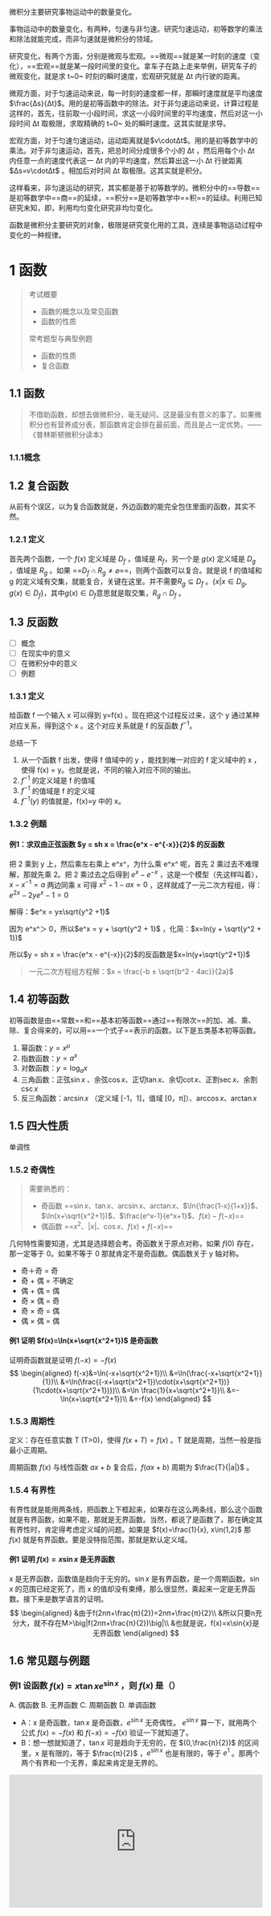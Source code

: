 微积分主要研究事物运动中的数量变化。

事物运动中的数量变化，有两种，匀速与非匀速。研究匀速运动，初等数学的乘法和除法就能完成，而非匀速就是微积分的领域。

研究变化，有两个方面，分别是微观与宏观。==微观==就是某一时刻的速度（变化），==宏观==就是某一段时间里的变化。拿车子在路上走来举例，研究车子的微观变化，就是求 t~0~ 时刻的瞬时速度，宏观研究就是 Δt 内行驶的距离。

微观方面，对于匀速运动来说，每一时刻的速度都一样，那瞬时速度就是平均速度$\frac{Δs}{Δt}$。用的是初等函数中的除法。对于非匀速运动来说，计算过程是这样的，首先，往前取一小段时间，求这一小段时间里的平均速度，然后对这一小段时间 Δt 取极限，求取精确的 t~0~ 处的瞬时速度。这其实就是求导。

宏观方面，对于匀速匀速运动，运动距离就是$v\cdotΔt$。用的是初等数学中的乘法。对于非匀速运动，首先，把总时间分成很多个小的 Δt ，然后用每个小 Δt 内任意一点的速度代表这一 Δt 内的平均速度，然后算出这一小 Δt 行驶距离 $Δs=v\cdotΔt$ 。相加后对时间 Δt 取极限。这其实就是积分。

这样看来，非匀速运动的研究，其实都是基于初等数学的。微积分中的==导数==是初等数学中==商==的延续，==积分==是初等数学中==积==的延续。利用已知研究未知，即，利用均匀变化研究非均匀变化。

函数是微积分主要研究的对象，极限是研究变化用的工具，连续是事物运动过程中变化的一种规律。

# 1 函数

> 考试概要
>
> * 函数的概念以及常见函数
> * 函数的性质
>
> 常考题型与典型例题
>
> - 函数的性质
> - 复合函数

## 1.1 函数

> 不借助函数，却想去做微积分，毫无疑问，这是最没有意义的事了。如果微积分也有营养成分表，那函数肯定会排在最前面，而且是占一定优势。——《普林斯顿微积分读本》

### 1.1.1概念



## 1.2 复合函数

从前有个误区，以为复合函数就是，外边函数的能完全包住里面的函数，其实不然。

### 1.2.1 定义

首先两个函数，一个 $f(x)$ 定义域是 $D_f$ ，值域是 $R_f$，另一个是 $g(x)$ 定义域是 $D_g$ ，值域是 $R_g$ 。如果 ==$D_f \cap R_g \neq \varnothing$==，则两个函数可以复合。就是说 f 的值域和 g 的定义域有交集，就能复合，关键在这里。并不需要$R_g \subseteq D_f$ 。$\{ x|x\in D_g, g(x)\in D_f \}$，其中$g(x)\in D_f$意思就是取交集，$R_g \cap D_f$ 。

## 1.3 反函数

- [ ] 概念
- [ ] 在现实中的意义
- [ ] 在微积分中的意义
- [ ] 例题

### 1.3.1 定义

给函数 f 一个输入 x 可以得到 y=f(x) 。现在把这个过程反过来，这个 y 通过某种对应关系，得到这个 x 。这个对应关系就是 f 的反函数 $f^{-1}$。

总结一下

1. 从一个函数 f 出发，使得 f 值域中的 y ，能找到唯一对应的 f 定义域中的 x ，使得 f(x) = y。也就是说，不同的输入对应不同的输出。
2. $f^{-1}$ 的定义域是 f 的值域
3. $f^{-1}$ 的值域是  f 的定义域
4. $f^{-1}(y)$ 的值就是，f(x)=y 中的 x。

### 1.3.2 例题

#### 例1：求双曲正弦函数 $y = sh x =  \frac{e^x - e^{-x}}{2}$ 的反函数

把 2 乘到 y 上，然后乘左右乘上 e^x^，为什么乘 e^x^ 呢，首先 2 乘过去不难理解，那就先乘 2。把 2 乘过去之后得到 $e^x - e^{-x}$ ，这是一个模型（先这样叫着），$x-x^{-1}=a$ 两边同乘 x 可得 $x^2 - 1 -ax = 0$ ，这样就成了一元二次方程组，得：$e^{2x}-2ye^x-1 = 0$

解得：$e^x = y±\sqrt{y^2 +1}$

因为 e^x^＞ 0，所以$e^x = y + \sqrt{y^2 + 1}$ ，化简：$x=ln(y + \sqrt{y^2 + 1})$

所以$y = sh x =  \frac{e^x - e^{-x}}{2}$的反函数是$x=ln(y+\sqrt{y^2+1})$


> 一元二次方程组方程解：$x = \frac{-b ± \sqrt{b^2 - 4ac}}{2a}$

## 1.4 初等函数

初等函数是由==常数==和==基本初等函数==通过==有限次==的加、减、乘、除、复合得来的，可以用==一个式子==表示的函数。以下是五类基本初等函数。

1. 幂函数：$y=x^μ$
2. 指数函数：$y=a^x$
3. 对数函数：$y=\log_{a}{x}$
4. 三角函数：正弦$\sin{x}$ 、余弦$\cos{x}$、正切$\tan{x}$、余切$\cot{x}$、正割$\sec{x}$、余割$\csc{x}$
5. 反三角函数：$\arcsin{x}$ （定义域 [-1，1]，值域 [0，π]）、$\arccos{x}$、$\arctan{x}$

## 1.5 四大性质

单调性

### 1.5.2 奇偶性

> 需要熟悉的：
>
> - 奇函数 ==$\sin{x}$、$\tan{x}$、$\arcsin{x}$、$\arctan{x}$、$\ln{\frac{1-x}{1+x}}$、$\ln(x+\sqrt{x^2+1})$、$\frac{e^x-1}{e^x+1}$、$f(x)-f(-x)$==
> - 偶函数 ==$x^2$、$|x|$、$\cos{x}$、$f(x)+f(-x)$==

几何特性需要知道，尤其是选择题会考。奇函数关于原点对称，如果 $f(0)$ 存在，那一定等于 0。如果不等于 0 那就肯定不是奇函数。偶函数关于 y 轴对称。

- 奇＋奇 = 奇
- 奇 + 偶 = 不确定
- 偶 + 偶 = 偶
- 奇 × 偶 = 奇
- 奇 × 奇 = 偶
- 偶 × 偶 = 偶

#### 例1 证明 $f(x)=\ln(x+\sqrt{x^2+1})$ 是奇函数

证明奇函数就是证明 $f(-x)=-f(x)$ 
$$
\begin{aligned}
f(-x)&=\ln(-x+\sqrt{x^2+1})\\
&=\ln(\frac{-x+\sqrt{x^2+1}}{1})\\
&=\ln(\frac{(-x+\sqrt{x^2+1})\cdot(x+\sqrt{x^2+1})}{1\cdot(x+\sqrt{x^2+1})})\\
&=\ln \frac{1}{x+\sqrt{x^2+1}}\\
&=-\ln(x+\sqrt{x^2+1})\\
&=-f(x)
\end{aligned}
$$

 ### 1.5.3 周期性

定义：存在任意实数 T (T>0)，使得 $f(x+T)=f(x)$ 。T 就是周期，当然一般是指最小正周期。

周期函数 $f(x)$ 与线性函数 $ax+b$ 复合后，$f(ax+b)$ 周期为 $\frac{T}{|a|}$ 。

### 1.5.4 有界性

有界性就是能用两条线，把函数上下框起来，如果存在这么两条线，那么这个函数就是有界函数，如果不能，那就是无界函数。当然，都说了是函数了，那在确定其有界性时，肯定得考虑定义域的问题。如果是 $f(x)=\frac{1}{x}, x\in(1,2)$ 那 $f(x)$ 就是有界函数。要是没特指范围，那就是默认定义域。

#### 例1 证明 $f(x)=x\sin{x}$ 是无界函数

x 是无界函数，函数值是趋向于无穷的。$\sin{x}$ 是有界函数，是一个周期函数。$\sin{x}$ 的范围已经定死了，而 x 的值却没有束缚，那么很显然，乘起来一定是无界函数。接下来是数学语言的证明。
$$
\begin{aligned}
&由于f(2nπ+\frac{π}{2})=2nπ+\frac{π}{2}\\
&所以只要n充分大，就不存在M>\big|f(2nπ+\frac{π}{2})\big|\\
&也就是说，f(x)=x\sin{x}是无界函数
\end{aligned}
$$

## 1.6 常见题与例题

### 例1 设函数 $f(x)=x \tan{x} e^{\sin{x}}$ ，则 $f(x)$ 是（）

A. 偶函数	B. 无界函数	C. 周期函数	D. 单调函数

- A：x 是奇函数，$\tan{x}$ 是奇函数，$e^{\sin{x}}$ 无奇偶性。 $e^{\sin{x}}$ 算一下，就用两个公式 $f(x)=-f(x)$ 和 $f(-x)=-f(x)$ 验证一下就知道了。
- B：想一想就知道了，$\tan{x}$ 可是趋向于无穷的，在 $(0,\frac{π}{2})$ 的区间里，x 是有限的，等于 $\frac{π}{2}$ ，$e^{\sin{x}}$ 也是有限的，等于 $e^1$ 。那两个两个有界和一个无界，乘起来肯定是无界的。

<iframe height='265' scrolling='no'src='https://www.geogebra.org/calculator' frameborder='no' allowtransparency='true' allowfullscreen='true' style='width: 100%;'>

### 例2 设 $f(x)=\begin{cases}1,|x|≤1 \\ 0,|x|＞1\end{cases}$ ，$f[f(x)]$ 等于（）

A. 0	B. 1	C.$\begin{cases}1,|x|≤1 \\ 0,|x|＞1\end{cases}$	D. $\begin{cases}0,|x|≤1 \\ 1,|x|＞1\end{cases}$	

### 例3 已知 $f(x)=\sin{x}$ ，$f[φ(x)]=1-x^2$ ，则 $φ(x)$ =\__的定义域为__

$$
\begin{aligned}
&因为f(x)=\sin{x} ，f[φ(x)]=1-x^2\\
&f[φ(x)]=\sin{φ(x)}=1-x^2\\
&φ(x)=\arcsin{1-x^2}\\
&因为\arcsin{x}的定义域为[-1, 1]\\
&所以|1-x^2|≤1\\
&得-\sqrt2 ≤x≤\sqrt2
\end{aligned}
$$

 

# 2 极限

> 武忠祥-基础复习-P1-1:31:00
>
> - `1:36:39`：极限的概念 / 数列的极限

极限是微积分研究函数所使用的工具

为什么把无穷大和无穷小单独拿出来讲，因为微积分里到处渗透着无穷大和无穷小。求导的时候，要让区间趋于无穷小，求积分的时候，是求无穷大个无穷小的和。

不是光会叙述，因为考试要考理解，数学的概念重在理解。比如数列的极限，$\varepsilon$ 是干什么的，N 有什么作用，为什么要引入呢？

## 2.1 极限的概念

高等数学中主要学两种极限，一种是数列极限，一种是函数极限。

### 2.1.1 数列极限

定义：$\lim_{n \to ∞}x_n=a$ 。$\forall \varepsilon >0,\exists N>0,当n>N时，恒有|x_n - a|<\varepsilon$ 。

这个数列一直增加，那么这个数和 a 要多接近就有多接近。但是在学习的时候，不能只是背过定义，关键在于理解定义，如果才算是理解定义了？或者说，怎么样思考，怎么样入手去理解定义？

定义里，出现了这几个字母 $n、x、\varepsilon、N、a$ ，你要搞清楚，这几个字母的含义。$n、x、a$ 好说，分别是数列下标、数列符号、极限。关键点自然在于 $\varepsilon$ 与 $N$ 的含义。光看定义 $\forall \varepsilon >0,\exists N>0$ 是看不明白的，要想搞清楚意义，一定要看他们是如何使用的。

看 $n>N$ 说明啊，说明N是一个断点，把数列分成两部分，一部分是 $x_1,\ldots ,x_N$ ，一部分是 $x_{N+1},\ldots,x_n,\ldots$ ，第一部分是有限的，第二部分是无限的。再看 $ |x_n - a|<\varepsilon $ ，$|x_n - a|$ 反映的是数列与常数 a 的距离，接近长度，这个距离是 $\varepsilon$ ，再看 $\varepsilon$ 的定义，是 $\forall \varepsilon >0$ ，说明这个 $\varepsilon$ 啊，可以取很小很小，取得很小很小了，不就说明 $x_n$ 和 $a$ 越来越接近吗？

另一个方面，对于 $|x_n - a|<\varepsilon$ ，可以写成 $a-\varepsilon < x_n <a+\varepsilon$ ，写成这样之后，就可以这样理解了，$x_n$ 被包在 a 的邻域内。$N$ 限制住掐住数列，把数列分成有限和无限的两部分，后面的无限项全都密集分布在以 a 为中心的 $\varepsilon$ 邻域。

理解了这些“收敛数列有界”就很好证了。收敛数列意思是有极限是吧，那么邻域管住 $N$ 后边的无穷项，前面的有限项有没有界？有限可定有界，很好证，这不就证完了。==所以数学一个地方搞明白了，一串子就都明白了==。

总结一下：

1. $\varepsilon$ 与 $N$ 的作用：$\varepsilon$ 刻画数列的项与常数的接近程度，这个“数列的项”是无限增大的项，不是随便的项，$N$ 主要刻画的就是 $n \to ∞$ 这个项无限增大的过程。
2. 几何意义：
   - $N$ 限制住掐住数列，把数列分成有限和无限的两部分，后面的无限项全都密集分布在以 a 为中心的 $\varepsilon$ 邻域。
   - 如果一个数列有极限，那么一定存在一个小于极限值的数，也一定小于一个比极限值大的数。意思是如果有一个比 a 小的数 b ，那么当 $N$ 充分大以后，一定有无限多个项比 b 大，反之如果有一个比 a 大的数 c 也一样，有无限多个项比 c 小。
3. 数列 $\{x_n\}$ 的极限与前有限项无关。
   - 因为人家说的是，有那么一个 N ，只要有一个 N 后边的满足 $|x_n - a|<\varepsilon$ 就可以了，前面的没关系。研究的是 N 无限增大的时候，后面无穷多项的变化趋势。
   - 这个性质有什么用？比如用一些极限的性质准则的时候，有些数列的前面有限项不满足的时候，这条性质照样可以用，因为和前面没关系呀。比如说，单调有界数列一定有极限这条准则，有些数列不是从第一项就是单调的，可能是从第2项才开始单调，那当然能用这条准则。
   - 还有一个就是，如果 $x_n$ 有极限 a ，那 $x_{n+1}$ 呢？数列 $x_n$ 是 $x_1, \ldots ,x_n$ ，数列 $x_{n+1}$ 是 $x_1, \ldots ,x_n,x_{n+1}$ ，说明什么，说明数列 $x_{n+1}$ 是数列 $x_n$ 删掉第一项，但有限项不影响极限啊，不管是第几项，肯定是有限项，所以 $x_{n+1}$ 也有极限 a 。
4. $\lim_{n \to ∞}{x_n}=a \Leftrightarrow \lim_{k \to ∞}{x_{2k-1}}=\lim_{k \to ∞}{x_{2k}}=a$ 
   - $x_{2k-1}$ 和 $x_{2k}$ 分别是 $x_n$ 的奇数列和偶数列，是 $x_n$ 的部分列。部分列就是从原数列中任意地选取==无限项==构成的子列。
   - $x_n$ 有极限可以推出 $x_{2k-1}$ 和 $x_{2k}$ 有极限，但 $x_{2k-1}$ 和 $x_{2k}$ 得不到 $x_n$ 有极限的结论，因为 $x_{2k-1}$ 和 $x_{2k}$ 极限不一定一样，要是一样的话那肯定可以（要是一样的话不就是这条性质吗）。

# 连续



